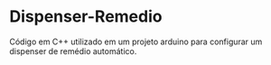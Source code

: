 # Dispenser-Remedio

Código em C++ utilizado em um projeto arduino para configurar um dispenser de remédio automático. 
